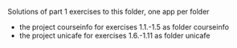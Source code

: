 Solutions of part 1 exercises to this folder, one app per folder

- the project courseinfo for exercises 1.1.-1.5 as folder courseinfo
- the project unicafe for exercises 1.6.-1.11 as folder unicafe